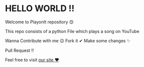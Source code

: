 # HELLO WORLD !!

Welcome to PlayonIt repository 😊

This repo consists of a python File which plays a song on YouTube

Wanna Contribute with me 😉 Fork it ✔ Make some changes ✨

Pull Request ‼

Feel free to visit [our site ❤](https://rahmansk.github.io)
